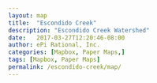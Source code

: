 ```yaml
---
layout: map
title:  "Escondido Creek"
description: "Escondido Creek Watershed"
date:   2017-03-27T12:20:46-08:00
author: ePi Rational, Inc.
categories: [Mapbox, Paper Maps,]
tags: [Mapbox, Paper Maps]
permalink: /escondido-creek/map/
---
```



<div id="map" class="map"></div>



<script>

var bounds = [     // WSEN
    [-118.01146,32.26936], // Southwest coordinates
    [-115.78124,33.74340]  // Northeast coordinates
];

var map = new mapboxgl.Map({
    container: 'map',
    style: 'mapbox://styles/roblabs/cj0tpuej9009l2rnt8j77qx5n',
    zoom: 10,
    minZoom: 9,
    maxZoom: 13.1,
    center: [-117.048,33.111],
    maxBounds: bounds
});

map.addControl(new mapboxgl.FullscreenControl());
map.addControl(new mapboxgl.NavigationControl());


/* ******************** */
// Small map moves
// when either map finishes moving, trigger an update on the other one.
<!-- map.on('moveend', follow).on('zoomend', follow); -->
mapsmall.on('moveend', follow).on('zoomend', follow);

// quiet is a cheap and dirty way of avoiding a problem in which one map
// syncing to another leads to the other map syncing to it, and so on
// ad infinitum. this says that while we are calling sync, do not try to
// loop again and sync other maps
var quiet = false;
function follow(e) {
    if (quiet) return;
    quiet = true;
    if (e.target === map) sync(mapsmall, e);
    if (e.target === mapsmall) sync(map, e);
    quiet = false;
}

// sync simply steals the settings from the moved map (e.target)
// and applies them to the other map.
function sync(mapToSync, e) {

  mapToSync.easeTo({
    center: e.target.getCenter()
    });
}


/* ******************** */
// map move to update Lat/Long

map.on('zoomend', function(){
  ZoomOrDragEnd();
});

map.on('moveend', function(){
  ZoomOrDragEnd();
});

function ZoomOrDragEnd(){
  var zoom = map.getZoom();
  var center = map.getCenter().toArray();

  var zoomOutput = parseFloat(zoom).toFixed(2);
  var centerOutput = parseFloat(center[1]).toFixed(4) + ', ' + parseFloat(center[0]).toFixed(4);
  document.getElementById('zoom-level').innerHTML = 'Zoom, Lat, Lng:  ' + zoomOutput + ', ' + centerOutput;
}
</script>
